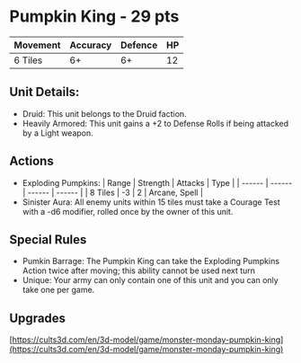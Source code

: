 # Pumpkin King  - 29 pts

|Movement | Accuracy | Defence | HP |
| ------ | ------ | ------ | ------ |
| 6 Tiles | 6+ | 6+ | 12 |

## Unit Details:
- Druid: This unit belongs to the Druid faction.
- Heavily Armored: This unit gains a +2 to Defense Rolls if being attacked by a Light weapon.

## Actions
- Exploding Pumpkins:
    | Range | Strength |  Attacks | Type |
    | ------ | ------ | ------ | ------ |
    | 8 Tiles | -3 | 2 | Arcane, Spell |
- Sinister Aura: All enemy units within 15 tiles must take a Courage Test with a -d6 modifier, rolled once by the owner of this unit.

## Special Rules
- Pumkin Barrage: The Pumpkin King can take the Exploding Pumpkins Action twice after moving; this ability cannot be used next turn
- Unique: Your army can only contain one of this unit and you can only take one per game.

## Upgrades

[https://cults3d.com/en/3d-model/game/monster-monday-pumpkin-king](https://cults3d.com/en/3d-model/game/monster-monday-pumpkin-king)
